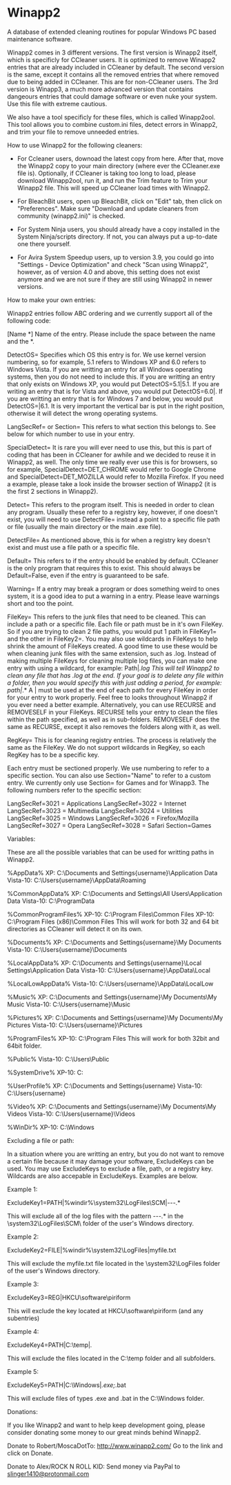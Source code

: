 # Winapp2
A database of extended cleaning routines for popular Windows PC based maintenance software. 


Winapp2 comes in 3 different versions. The first version is Winapp2 itself, which is specificly for CCleaner users. It is optimized to remove Winapp2 entries that are already included in CCleaner by default. The second version is the same, except it contains all the removed entries that where removed due to being added in CCleaner. This are for non-CCleaner users. The 3rd version is Winapp3, a much more advanced version that contains dangeours entries that could damage software or even nuke your system. Use this file with extreme cautious.

We also have a tool specificly for these files, which is called Winapp2ool. This tool allows you to combine custom.ini files, detect errors in Winapp2, and trim your file to remove unneeded entries.


How to use Winapp2 for the following cleaners:

- For Ccleaner users, downoad the latest copy from here. After that, move the Winapp2 copy to your main directory (where ever the CCleaner.exe file is). Optionally, if CCleaner is taking too long to load, please download Winapp2ool, run it, and run the Trim feature to Trim your Winapp2 file. This will speed up CCleaner load times with Winapp2.

- For BleachBit users, open up BleachBit, click on "Edit" tab, then click on "Preferences". Make sure "Download and update cleaners from community (winapp2.ini)" is checked.

- For System Ninja users, you should already have a copy installed in the System Ninja/scripts directory. If not, you can always put a up-to-date one there yourself.

- For Avira System Speedup users, up to version 3.9, you could go into "Settings - Device Optimization" and check "Scan using Winapp2", however, as of version 4.0 and above, this setting does not exist anymore and we are not sure if they are still using Winapp2 in newer versions.


How to make your own entries:

Winapp2 entries follow ABC ordering and we currently support all of the following code:

[Name *] Name of the entry. Please include the space between the name and the *.

DetectOS= Specifies which OS this entry is for. We use kernel version numbering, so for example, 5.1 refers to Windows XP and 6.0 refers to Windows Vista. If you are writting an entry for all Windows operating systems, then you do not need to include this. If you are writting an entry that only exists on Windows XP, you would put DetectOS=5.1|5.1. If you are writing an entry that is for Vista and above, you would put DetectOS=6.0|. If you are writting an entry that is for Windows 7 and below, you would put DetectOS=|6.1. It is very important the vertical bar is put in the right position, otherwise it will detect the wrong operating systems.

LangSecRef= or Section= This refers to what section this belongs to. See below for which number to use in your entry.

SpecialDetect= It is rare you will ever need to use this, but this is part of coding that has been in CCleaner for awhile and we decided to reuse it in Winapp2, as well. The only time we really ever use this is for browsers, so for example, SpecialDetect=DET_CHROME would refer to Google Chrome and SpecialDetect=DET_MOZILLA would refer to Mozilla Firefox. If you need a example, please take a look inside the browser section of Winapp2 (it is the first 2 sections in Winapp2).

Detect= This refers to the program itself. This is needed in order to clean any program. Usually these refer to a registry key, however, if one doesn't exist, you will need to use DetectFile= instead a point to a specific file path or file (usually the main directory or the main .exe file).

DetectFile= As mentioned above, this is for when a registry key doesn't exist and must use a file path or a specific file.

Default= This refers to if the entry should be enabled by default. CCleaner is the only program that requires this to exist. This should always be Default=False, even if the entry is guaranteed to be safe.

Warning= If a entry may break a program or does something weird to ones system, it is a good idea to put a warning in a entry. Please leave warnings short and too the point.

FileKey= This refers to the junk files that need to be cleaned. This can include a path or a specific file. Each file or path must be in it's own FileKey. So if you are trying to clean 2 file paths, you would put 1 path in FileKey1= and the other in FileKey2=. You may also use wildcards in FileKeys to help shrink the amount of FileKeys created. A good time to use these would be when cleaning junk files with the same extension, such as .log. Instead of making multiple FileKeys for cleaning multiple log files, you can make one entry with using a wildcard, for example: Path|*.log This will tell Winapp2 to clean any file that has .log at the end. If your goal is to delete any file within a folder, then you would specify this with just adding a period, for example: path|*.* A | must be used at the end of each path for every FileKey in order for your entry to work properly. Feel free to looks throughout Winapp2 if you ever need a better example. Alternatively, you can use RECURSE and REMOVESELF in your FileKeys. RECURSE tells your entry to clean the files within the path specified, as well as in sub-folders. REMOVESELF does the same as RECURSE, except it also removes the folders along with it, as well.

RegKey= This is for cleaning registry entries. The process is relatively the same as the FileKey. We do not support wildcards in RegKey, so each RegKey has to be a specific key.

Each entry must be sectioned properly. We use numbering to refer to a specific section. You can also use Section="Name" to refer to a custom entry. We currently only use Section= for Games and for Winapp3. The following numbers refer to the specific section:

LangSecRef=3021 = Applications
LangSecRef=3022 = Internet
LangSecRef=3023 = Multimedia
LangSecRef=3024 = Utilities
LangSecRef=3025 = Windows
LangSecRef=3026 = Firefox/Mozilla
LangSecRef=3027 = Opera
LangSecRef=3028 = Safari
Section=Games


Variables:

These are all the possible variables that can be used for writting paths in Winapp2.

%AppData%
XP: C:\Documents and Settings\{username}\Application Data
Vista-10: C:\Users\{username}\AppData\Roaming

%CommonAppData%
XP: C:\Documents and Settings\All Users\Application Data
Vista-10: C:\ProgramData

%CommonProgramFiles%
XP-10: C:\Program Files\Common Files
XP-10: C:\Program Files (x86)\Common Files
This will work for both 32 and 64 bit directories as CCleaner will detect it on its own.

%Documents%
XP: C:\Documents and Settings\{username}\My Documents
Vista-10: C:\Users\{username}\Documents

%LocalAppData%
XP: C:\Documents and Settings\{username}\Local Settings\Application Data
Vista-10: C:\Users\{username}\AppData\Local

%LocalLowAppData%
Vista-10: C:\Users\{username}\AppData\LocalLow

%Music%
XP: C:\Documents and Settings\{username}\My Documents\My Music
Vista-10: C:\Users\{username}\Music

%Pictures%
XP: C:\Documents and Settings\{username}\My Documents\My Pictures
Vista-10: C:\Users\{username}\Pictures

%ProgramFiles%
XP-10: C:\Program Files
This will work for both 32bit and 64bit folder.

%Public%
Vista-10: C:\Users\Public

%SystemDrive%
XP-10: C:

%UserProfile%
XP: C:\Documents and Settings\{username}
Vista-10: C:\Users\{username}

%Video%
XP: C:\Documents and Settings\{username}\My Documents\My Videos
Vista-10: C:\Users\{username}\Videos

%WinDir%
XP-10: C:\Windows


Excluding a file or path:

In a situation where you are writting an entry, but you do not want to remove a certain file because it may damage your software, ExcludeKeys can be used. You may use ExcludeKeys to exclude a file, path, or a registry key. Wildcards are also accepable in ExcludeKeys. Examples are below.

Example 1:

ExcludeKey1=PATH|%windir%\system32\LogFiles\SCM\|*-*-*-*.*

This will exclude all of the log files with the pattern *-*-*-*.* in the \system32\LogFiles\SCM\ folder of the user's Windows directory.

Example 2:

ExcludeKey2=FILE|%windir%\system32\LogFiles\|myfile.txt

This will exclude the myfile.txt file located in the \system32\LogFiles folder of the user's Windows directory.

Example 3:

ExcludeKey3=REG|HKCU\software\piriform

This will exclude the key located at HKCU\software\piriform (and any subentries)

Example 4:

ExcludeKey4=PATH|C:\temp\|*.*

This will exclude the files located in the C:\temp folder and all subfolders.

Example 5:

ExcludeKey5=PATH|C:\Windows\|*.exe;*.bat

This will exclude files of types .exe and .bat in the C:\Windows folder.


Donations:

If you like Winapp2 and want to help keep development going, please consider donating some money to our great minds behind Winapp2.

Donate to Robert/MoscaDotTo: http://www.winapp2.com/ Go to the link and click on Donate.

Donate to Alex/ROCK N ROLL KID: Send money via PayPal to slinger1410@protonmail.com
